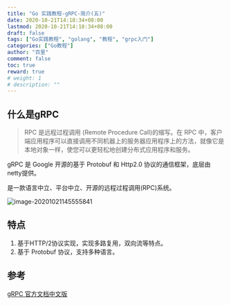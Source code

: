 ```yaml
---
title: "Go 实践教程-gRPC-简介(五)"
date: 2020-10-21T14:18:34+08:00
lastmod: 2020-10-21T14:18:34+08:00
draft: false
tags: ["Go实践教程", "golang", "教程", "grpc入门"]
categories: ["Go教程"]
author: "百里"
comment: false
toc: true
reward: true
# weight: 1
# description: ""
---
```




## 什么是gRPC

> RPC 是远程过程调用 (Remote Procedure Call)的缩写。在 RPC 中，客户端应用程序可以直接调用不同机器上的服务器应用程序上的方法，就像它是本地对象一样，使您可以更轻松地创建分布式应用程序和服务。

gRPC 是 Google 开源的基于 Protobuf 和 Http2.0 协议的通信框架，底层由netty提供。

是一款语言中立、平台中立、开源的远程过程调用(RPC)系统。

![image-20201021145555841](http://img.sgfoot.com/b/20201021145604.png?imageslim)

## 特点

1. 基于HTTP/2协议实现，实现多路复用，双向流等特点。
2. 基于 Protobuf 协议，支持多种语言。



## 参考

[gRPC 官方文档中文版](http://doc.oschina.net/grpc)